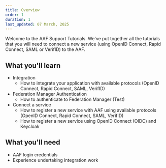 ```yaml
---
title: Overview
order: 1
duration: 1
last_updated: 07 March, 2025
---
```


Welcome to the AAF Support Tutorials. We've put together all the tutorials that you will need to connect a new service (using OpenID Connect, Rapid Connect, SAML or VerifID) to the AAF.

## What you'll learn
- Integration
    - How to integrate your application with available protocols (OpenID Connect, Rapid Connect, SAML, VerifID)
- Federation Manager Authentication
    - How to authenticate to Federation Manager (Test)
- Connect a service
    - How to register a new service with AAF using available protocols (OpenID Connect, Rapid Connect, SAML, VerifID)
    - How to register a new service using OpenID Connect (OIDC) and Keycloak

## What you'll need
- AAF login credentials
- Experience undertaking integration work
